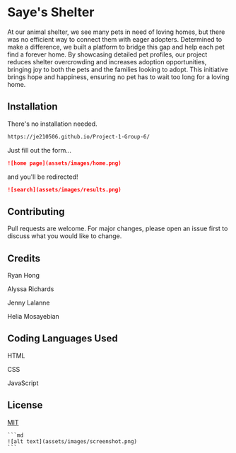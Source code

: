# Saye's Shelter

At our animal shelter, we see many pets in need of loving homes, but there was no efficient way to connect them with eager adopters. Determined to make a difference, we built a platform to bridge this gap and help each pet find a forever home. By showcasing detailed pet profiles, our project reduces shelter overcrowding and increases adoption opportunities, bringing joy to both the pets and the families looking to adopt. This initiative brings hope and happiness, ensuring no pet has to wait too long for a loving home.

## Installation

There's no installation needed.

```bash
https://je210506.github.io/Project-1-Group-6/
```

Just fill out the form...
```md
![home page](assets/images/home.png)
```
and you'll be redirected!
```md
![search](assets/images/results.png)
```

## Contributing

Pull requests are welcome. For major changes, please open an issue first
to discuss what you would like to change.

## Credits
Ryan Hong

Alyssa Richards

Jenny Lalanne

Helia Mosayebian

## Coding Languages Used

HTML

CSS

JavaScript

## License

[MIT](https://choosealicense.com/licenses/mit/)


    ```md
    ![alt text](assets/images/screenshot.png)
    ```


